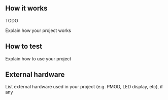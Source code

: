 ## How it works

TODO

Explain how your project works

## How to test

Explain how to use your project

## External hardware

List external hardware used in your project (e.g. PMOD, LED display, etc), if any
